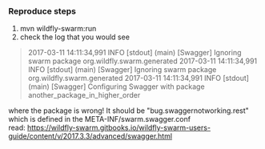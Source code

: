 ### Reproduce steps
1. mvn wildfly-swarm:run
2. check the log that you would see  
> 2017-03-11 14:11:34,991 INFO  [stdout] (main) [Swagger] Ignoring swarm package org.wildfly.swarm.generated
> 2017-03-11 14:11:34,991 INFO  [stdout] (main) [Swagger] Ignoring swarm package org.wildfly.swarm.generated
> 2017-03-11 14:11:34,991 INFO  [stdout] (main) [Swagger] Configuring Swagger with package another_package_in_higher_order

where the package is wrong! It should be "bug.swaggernotworking.rest" which is defined in the META-INF/swarm.swagger.conf  
read: https://wildfly-swarm.gitbooks.io/wildfly-swarm-users-guide/content/v/2017.3.3/advanced/swagger.html
